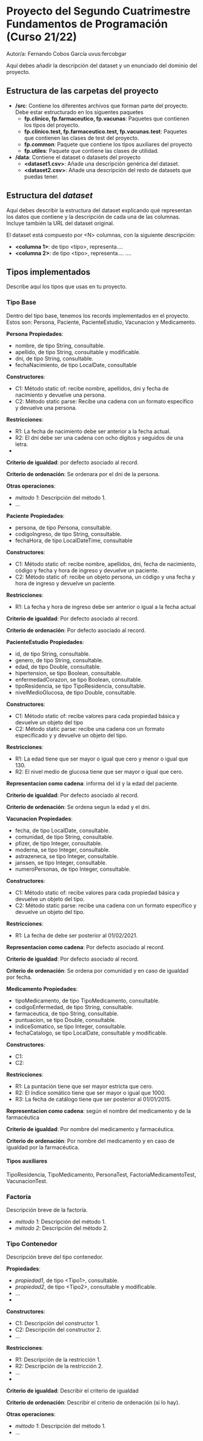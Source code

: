 # Proyecto del Segundo Cuatrimestre Fundamentos de Programación (Curso  21/22)
Autor/a: Fernando Cobos García   uvus:fercobgar

Aquí debes añadir la descripción del dataset y un enunciado del dominio del proyecto.


## Estructura de las carpetas del proyecto

* **/src**: Contiene los diferentes archivos que forman parte del proyecto. Debe estar estructurado en los siguentes paquetes
  * **fp.clinico, fp.farmaceutico, fp.vacunas**: Paquetes que contienen los tipos del proyecto.
  * **fp.clinico.test, fp.farmaceutico.test, fp.vacunas.test**: Paquetes que contienen las clases de test del proyecto.
  * **fp.common**: Paquete que contiene los tipos auxiliares del proyecto
  * **fp.utiles**:  Paquete que contiene las clases de utilidad. 
* **/data**: Contiene el dataset o datasets del proyecto
    * **\<dataset1.csv\>**: Añade una descripción genérica del dataset.
    * **\<dataset2.csv\>**: Añade una descripción del resto de datasets que puedas tener.
     
## Estructura del *dataset*

Aquí debes describir la estructura del dataset explicando qué representan los datos que contiene y la descripción de cada una de las columnas. Incluye también la URL del dataset original.

El dataset está compuesto por \<N\> columnas, con la siguiente descripción:

* **\<columna 1>**: de tipo \<tipo\>, representa....
* **\<columna 2>**: de tipo \<tipo\>, representa....
....

## Tipos implementados

Describe aquí los tipos que usas en tu proyecto.

### Tipo Base
Dentro del tipo base, tenemos los records implementados en el proyecto. Estos son: Persona, Paciente, PacienteEstudio, Vacunacion y Medicamento.

**Persona**
**Propiedades**:

- nombre, de tipo String, consultable. 
- apellido, de tipo String, consultable y modificable. 
- dni, de tipo String, consultable.
- fechaNacimiento, de tipo LocalDate, consultable

**Constructores**: 

- C1: Método static of: recibe nombre, apellidos, dni y fecha de nacimiento y devuelve una persona.
- C2: Método static parse: Recibe una cadena con un formato específico y devuelve una persona.

**Restricciones**:
 
- R1: La fecha de nacimiento debe ser anterior a la fecha actual.
- R2: El dni debe ser una cadena con ocho dígitos y seguidos de una letra. 
- 
**Criterio de igualdad**: por defecto asociado al record. 

**Criterio de ordenación**:  Se ordenara por el dni de la persona.

**Otras operaciones**:
 
-	_método 1_: Descripción del método 1.
- ...

**Paciente**
**Propiedades**:

- persona, de tipo Persona, consultable. 
- codigoIngreso, de tipo String, consultable. 
- fechaHora, de tipo LocalDateTime, consultable

**Constructores**: 

- C1: Método static of: recibe nombre, apellidos, dni, fecha de nacimiento, código y fecha y hora de ingreso y devuelve un paciente. 
- C2: Método static of: recibe un objeto persona, un código y una fecha y hora de ingreso y devuelve un paciente. 


**Restricciones**:
 
- R1: La fecha y hora de ingreso debe ser anterior o igual a la fecha actual
 
**Criterio de igualdad**: Por defecto asociado al record. 

**Criterio de ordenación**: Por defecto asociado al record.

**PacienteEstudio**
**Propiedades**:

- id, de tipo String, consultable. 
- genero, de tipo String, consultable. 
- edad, de tipo Double, consultable.
- hipertension, se tipo Boolean, consultable.
- enfermedadCorazon, se tipo Boolean, consultable.
- tipoResidencia, se tipo TipoResidencia, consultable.
- nivelMedioGlucosa, de tipo Double, consultable.

**Constructores**: 

- C1: Método static of: recibe valores para cada propiedad básica y devuelve un objeto del tipo 
- C2: Método static parse: recibe una cadena con un formato especificado y y devuelve un objeto del tipo.


**Restricciones**:
 
- R1: La edad tiene que ser mayor o igual que cero y menor o igual que 130. 
- R2: El nivel medio de glucosa tiene que ser mayor o igual que cero.

**Representacion como cadena**: informa del id y la edad del paciente.  
 
**Criterio de igualdad**: Por defecto asociado al record. 

**Criterio de ordenación**: Se ordena segun la edad y el dni.

**Vacunacion**
**Propiedades**:

- fecha, de tipo LocalDate, consultable. 
- comunidad, de tipo String, consultable. 
- pfizer, de tipo Integer, consultable.
- moderna, se tipo Integer, consultable.
- astrazeneca, se tipo Integer, consultable.
- janssen, se tipo Integer, consultable.
- numeroPersonas, de tipo Integer, consultable.

**Constructores**: 

- C1: Método static of: recibe valores para cada propiedad básica y devuelve un objeto del tipo.
- C2: Método static parse: recibe una cadena con un formato específico y devuelve un objeto del tipo.


**Restricciones**:
 
- R1: La fecha de debe ser posterior al 01/02/2021. 

**Representacion como cadena**: Por defecto asociado al record.
 
**Criterio de igualdad**: Por defecto asociado al record. 

**Criterio de ordenación**: Se ordena por comunidad y en caso de igualdad por fecha.

**Medicamento**
**Propiedades**:

- tipoMedicamento, de tipo TipoMedicamento, consultable. 
- codigoEnfermedad, de tipo String, consultable. 
- farmaceutica, de tipo String, consultable.
- puntuacion, se tipo Double, consultable.
- indiceSomatico, se tipo Integer, consultable.
- fechaCatalogo, se tipo LocalDate, consultable y modificable.

**Constructores**: 

- C1:
- C2:

**Restricciones**:
 
- R1: La puntación tiene que ser mayor estricta que cero.
- R2: El índice somático tiene que ser mayor o igual que 1000.
- R3: La fecha de catálogo tiene que ser posterior al 01/01/2015.

**Representacion como cadena**: según el nombre del medicamento y de la farmacéutica
 
**Criterio de igualdad**: Por nombre del medicamento y farmacéutica. 

**Criterio de ordenación**:  Por nombre del medicamento y en caso de igualdad por la farmacéutica.

#### Tipos auxiliares
TipoResidencia, TipoMedicamento, PersonaTest, FactoriaMedicamentoTest, VacunacionTest.

### Factoría
Descripción breve de la factoría.

- _método 1_: Descripción del método 1.
-	_método 2_: Descripción del método 2.

### Tipo Contenedor

Descripción breve del tipo contenedor.

**Propiedades**:

- _propiedad1_, de tipo \<Tipo1\>, consultable. 
- _propiedad2_, de tipo \<Tipo2\>, consultable y modificable. 
- ...
- 
**Constructores**: 

- C1: Descripción del constructor 1.
- C2: Descripción del constructor 2.
- ...

**Restricciones**:
 
- R1: Descripción de la restricción 1.
- R2: Descripción de la restricción 2.
- ...
- 
**Criterio de igualdad**: Describir el criterio de igualdad

**Criterio de ordenación**: Describir el criterio de ordenación (si lo hay).

**Otras operaciones**:
 
-	_método 1_: Descripción del método 1.
- ...
